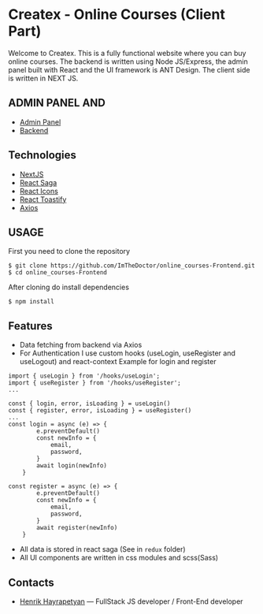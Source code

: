 # Createx - Online Courses (Client Part)

Welcome to Createx. This is a fully functional website where you can buy online courses. The backend is written using Node JS/Express, the admin panel built with React and the UI framework is ANT Design. The client side is written in NEXT JS.

## ADMIN PANEL AND  

- [Admin Panel](https://github.com/ImTheDoctor/online_courses_admin)
- [Backend](https://github.com/ImTheDoctor/online_courses-Backend)

## Technologies

- [NextJS](https://vercel.com/solutions/nextjs)
- [React Saga](https://redux-saga.js.org/)
- [React Icons](https://react-icons.github.io/react-icons/)
- [React Toastify](https://www.npmjs.com/package/react-toastify)
- [Axios](https://axios-http.com/docs/intro)


## USAGE

First you need to clone the repository 

```
$ git clone https://github.com/ImTheDoctor/online_courses-Frontend.git
$ cd online_courses-Frontend
```

After cloning do install dependencies

```
$ npm install
```

## Features

- Data fetching from backend via Axios
- For Authentication I use custom hooks (useLogin, useRegister and useLogout) and react-context
Example for login and register
```
import { useLogin } from '/hooks/useLogin';
import { useRegister } from '/hooks/useRegister';
...

const { login, error, isLoading } = useLogin()
const { register, error, isLoading } = useRegister()
...
const login = async (e) => {
        e.preventDefault()
        const newInfo = {
            email,
            password,
        }
        await login(newInfo)
    }

const register = async (e) => {
        e.preventDefault()
        const newInfo = {
            email,
            password,
        }
        await register(newInfo)
    }
```

- All data is stored in react saga (See in `redux` folder)
- All UI components are written in css modules and scss(Sass)

## Contacts

- [Henrik Hayrapetyan](https://www.linkedin.com/in/henrik-hayrapetyan/) — FullStack JS developer / Front-End developer